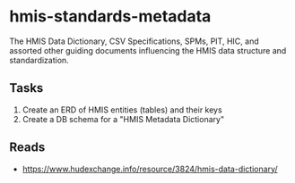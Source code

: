 # hmis-standards-metadata
The HMIS Data Dictionary, CSV Specifications, SPMs, PIT, HIC, and assorted other guiding documents influencing the HMIS data structure and standardization.


## Tasks
1. Create an ERD of HMIS entities (tables) and their keys
2. Create a DB schema for a "HMIS Metadata Dictionary"


## Reads
- https://www.hudexchange.info/resource/3824/hmis-data-dictionary/